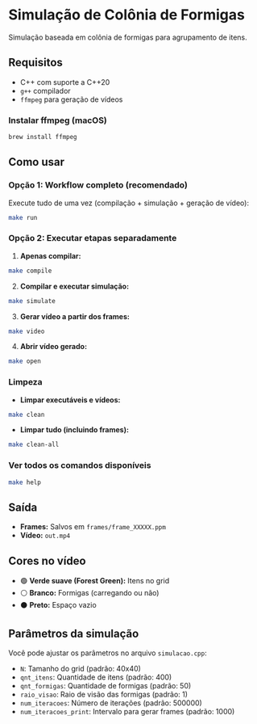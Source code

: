 # Simulação de Colônia de Formigas

Simulação baseada em colônia de formigas para agrupamento de itens.

## Requisitos

- C++ com suporte a C++20
- `g++` compilador
- `ffmpeg` para geração de vídeos

### Instalar ffmpeg (macOS)
```bash
brew install ffmpeg
```

## Como usar

### Opção 1: Workflow completo (recomendado)
Execute tudo de uma vez (compilação + simulação + geração de vídeo):
```bash
make run
```

### Opção 2: Executar etapas separadamente

1. **Apenas compilar:**
```bash
make compile
```

2. **Compilar e executar simulação:**
```bash
make simulate
```

3. **Gerar vídeo a partir dos frames:**
```bash
make video
```

4. **Abrir vídeo gerado:**
```bash
make open
```

### Limpeza

- **Limpar executáveis e vídeos:**
```bash
make clean
```

- **Limpar tudo (incluindo frames):**
```bash
make clean-all
```

### Ver todos os comandos disponíveis
```bash
make help
```

## Saída

- **Frames:** Salvos em `frames/frame_XXXXX.ppm`
- **Vídeo:** `out.mp4`

## Cores no vídeo

- 🟢 **Verde suave (Forest Green):** Itens no grid
- ⚪ **Branco:** Formigas (carregando ou não)
- ⚫ **Preto:** Espaço vazio

## Parâmetros da simulação

Você pode ajustar os parâmetros no arquivo `simulacao.cpp`:

- `N`: Tamanho do grid (padrão: 40x40)
- `qnt_itens`: Quantidade de itens (padrão: 400)
- `qnt_formigas`: Quantidade de formigas (padrão: 50)
- `raio_visao`: Raio de visão das formigas (padrão: 1)
- `num_iteracoes`: Número de iterações (padrão: 500000)
- `num_iteracoes_print`: Intervalo para gerar frames (padrão: 1000)
